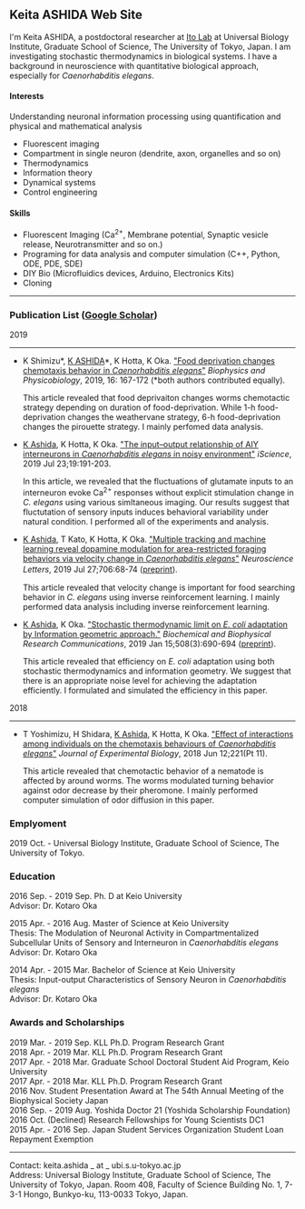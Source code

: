 ## Keita ASHIDA Web Site
I'm Keita ASHIDA, a postdoctoral researcher at [Ito Lab](http://webpark2072.sakura.ne.jp/lab/) at Universal Biology Institute, Graduate School of Science, The University of Tokyo, Japan.
I am investigating stochastic thermodynamics in biological systems.
I have a background in neuroscience with quantitative biological approach, especially for _Caenorhabditis elegans_.

#### Interests
Understanding neuronal information processing using quantification and physical and mathematical analysis
* Fluorescent imaging
* Compartment in single neuron (dendrite, axon, organelles and so on)
* Thermodynamics
* Information theory
* Dynamical systems
* Control engineering

#### Skills
* Fluorescent Imaging (Ca<sup>2+</sup>, Membrane potential, Synaptic vesicle release, Neurotransmitter and so on.)
* Programing for data analysis and computer simulation (C++, Python, ODE, PDE, SDE)
* DIY Bio (Microfluidics devices, Arduino, Electronics Kits)
* Cloning  

***

### Publication List ([Google Scholar](https://scholar.google.co.jp/citations?user=bboRcUYAAAAJ&hl=ja))
2019  

---
* K Shimizu\*, <u>K ASHIDA</u>\*, K Hotta, K Oka.
 ["Food deprivation changes chemotaxis behavior in _Caenorhabditis elegans_"](https://www.jstage.jst.go.jp/article/biophysico/16/0/16_167/_article) _Biophysics and Physicobiology_, 2019, 16: 167-172 (*both authors contributed equally).

  This article revealed that food deprivaiton changes worms chemotactic strategy depending on duration of food-deprivation.
  While 1-h food-deprivation changes the weathervane strategy, 6-h food-deprivation changes the pirouette strategy.
  I mainly perfomed data analysis.

* <u>K Ashida</u>, K Hotta, K Oka.
["The input–output relationship of AIY interneurons in _Caenorhabditis elegans_ in noisy environment"](https://www.sciencedirect.com/science/article/pii/S2589004219302536) _iScience_, 2019 Jul 23;19:191-203.

  In this article, we revealed that the fluctuations of glutamate inputs to an interneuron evoke Ca<sup>2+</sup> responses without explicit stimulation change in _C. elegans_ using various simltaneous imaging. Our results suggest that fluctutation of sensory inputs induces behavioral variability under natural condition. I performed all of the experiments and analysis.

* <u>K Ashida</u>, T Kato, K Hotta, K Oka.
["Multiple tracking and machine learning reveal dopamine modulation for area-restricted foraging behaviors via velocity change in _Caenorhabditis elegans_"](https://www.sciencedirect.com/science/article/abs/pii/S0304394019303301?via%3Dihub)
_Neuroscience Letters_, 2019 Jul 27;706:68-74 ([preprint](https://keitaashida.github.io/paper/Ashida_et_al_NSL_2019.pdf)).　

  This article revealed that velocity change is important for food searching behavior in _C. elegans_ using inverse reinforcement learning.
  I mainly performed data analysis including inverse reinforcement learning.

* <u>K Ashida</u>, K Oka. 
  ["Stochastic thermodynamic limit on _E. coli_ adaptation by Information geometric approach."](https://www.sciencedirect.com/science/article/pii/S0006291X18325415)
  _Biochemical and Biophysical Research Communications_, 2019 Jan 15;508(3):690-694 ([preprint](https://arxiv.org/abs/1805.10733)).  

  This article revealed that efficiency on _E. coli_ adaptation using both stochastic thermodynamics and information geometry.
  We suggest that there is an appropriate noise level for achieving the adaptation efficiently.
  I formulated and simulated the efficiency in this paper.

2018  

---

* T Yoshimizu, H Shidara, <u>K Ashida</u>, K Hotta, K Oka. 
  ["Effect of interactions among individuals on the chemotaxis behaviours of _Caenorhabditis elegans_"](http://jeb.biologists.org/content/221/11/jeb182790) 
  _Journal of Experimental Biology_, 2018 Jun 12;221(Pt 11).  

  This article revealed that chemotactic behavior of a nematode is affected by around worms.
  The worms modulated turning behavior against odor decrease by their pheromone.
  I mainly performed computer simulation of odor diffusion in this paper.

### Emplyoment
2019 Oct. - Universal Biology Institute, Graduate School of Science, The University of Tokyo.

### Education
2016 Sep. - 2019 Sep. Ph. D at Keio University  
Advisor: Dr. Kotaro Oka

2015 Apr. - 2016 Aug. Master of Science at Keio University  
Thesis: The Modulation of Neuronal Activity in Compartmentalized Subcellular Units of Sensory and Interneuron in _Caenorhabditis elegans_  
Advisor: Dr. Kotaro Oka

2014 Apr. - 2015 Mar. Bachelor of Science at Keio University  
Thesis: Input-output Characteristics of Sensory Neuron in _Caenorhabditis elegans_  
Advisor: Dr. Kotaro Oka

### Awards and Scholarships
2019 Mar. - 2019 Sep. KLL Ph.D. Program Research Grant  
2018 Apr. - 2019 Mar. KLL Ph.D. Program Research Grant  
2017 Apr. - 2018 Mar. Graduate School Doctoral Student Aid Program, Keio University  
2017 Apr. - 2018 Mar. KLL Ph.D. Program Research Grant  
2016 Nov. Student Presentation Award at The 54th Annual Meeting of the Biophysical Society Japan  
2016 Sep. - 2019 Aug. Yoshida Doctor 21 (Yoshida Scholarship Foundation)  
2016 Oct. (Declined) Research Fellowships for Young Scientists DC1  
2015 Apr. - 2016 Sep. Japan Student Services Organization Student Loan Repayment Exemption  

***

Contact: keita.ashida _ at _ ubi.s.u-tokyo.ac.jp  
Address: Universal Biology Institute, Graduate School of Science, The University of Tokyo, Japan.
Room 408, Faculty of Science Building No. 1, 7-3-1 Hongo, Bunkyo-ku, 113-0033 Tokyo, Japan.
